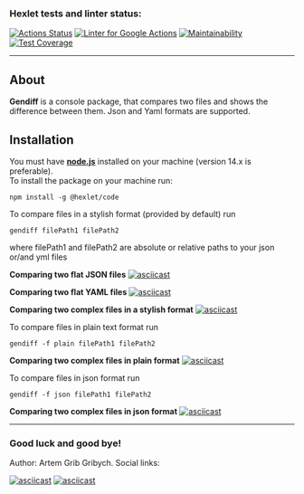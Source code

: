 ### Hexlet tests and linter status:
[![Actions Status](https://github.com/artem-prygin/frontend-project-lvl2/workflows/hexlet-check/badge.svg)](https://github.com/artem-prygin/frontend-project-lvl2/actions)
[![Linter for Google Actions](https://github.com/artem-prygin/frontend-project-lvl2/workflows/Linter%20Github%20Actions/badge.svg)](https://github.com/artem-prygin/frontend-project-lvl2/actions?query=workflow%3A%22Linter+Github+Actions%22)
[![Maintainability](https://api.codeclimate.com/v1/badges/57760033663318a676a1/maintainability)](https://codeclimate.com/github/artem-prygin/frontend-project-lvl2/maintainability)
[![Test Coverage](https://api.codeclimate.com/v1/badges/57760033663318a676a1/test_coverage)](https://codeclimate.com/github/artem-prygin/frontend-project-lvl2/test_coverage)
* * *
## About
**Gendiff** is a console package, that compares two files and shows the difference between them. Json and Yaml formats are supported.

## Installation
You must have [**node.js**](https://nodejs.org/en/) installed on your machine (version 14.x is preferable). <br>
To install the package on your machine run:
<pre><code>npm install -g @hexlet/code</code></pre>

To compare files in a stylish format (provided by default) run
<pre><code>gendiff filePath1 filePath2</code></pre>
where filePath1 and filePath2 are absolute or relative paths to your json or/and yml files

**Comparing two flat JSON files**
[![asciicast](https://asciinema.org/a/CLMANdSfiIHJ8qA7D6TgMBx19.svg)](https://asciinema.org/a/CLMANdSfiIHJ8qA7D6TgMBx19)

**Comparing two flat YAML files**
[![asciicast](https://asciinema.org/a/rXEjMztMHItdoqRHKQPAZD0Bn.svg)](https://asciinema.org/a/rXEjMztMHItdoqRHKQPAZD0Bn)

**Comparing two complex files in a stylish format**
[![asciicast](https://asciinema.org/a/igxUKMOWZW6OJxfOVgRcY1REB.svg)](https://asciinema.org/a/igxUKMOWZW6OJxfOVgRcY1REB)

To compare files in plain text format run
<pre><code>gendiff -f plain filePath1 filePath2</code></pre>

**Comparing two complex files in plain format**
[![asciicast](https://asciinema.org/a/5r1JyemDr6QKFnljRQ9DmLTxU.svg)](https://asciinema.org/a/5r1JyemDr6QKFnljRQ9DmLTxU)

To compare files in json format run
<pre><code>gendiff -f json filePath1 filePath2</code></pre>

**Comparing two complex files in json format**
[![asciicast](https://asciinema.org/a/F7QFPfGrBUbGQTGAE3m7Frw79.svg)](https://asciinema.org/a/F7QFPfGrBUbGQTGAE3m7Frw79)
* * *
### Good luck and good bye!
Author: Artem Grib Gribych. Social links:

[![asciicast](https://upload.wikimedia.org/wikipedia/commons/thumb/2/21/VK.com-logo.svg/32px-VK.com-logo.svg.png)](https://vk.com/gribgribych)
[![asciicast](https://upload.wikimedia.org/wikipedia/commons/thumb/9/96/Instagram.svg/32px-Instagram.svg.png)](https://www.instagram.com/mushroomsgram/)